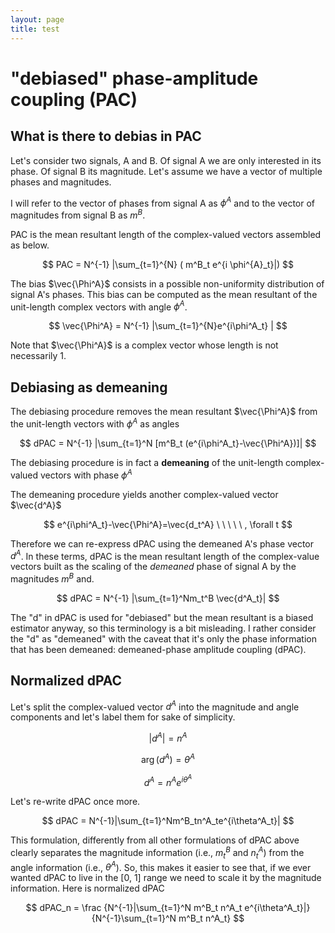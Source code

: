 ```yaml
---
layout: page
title: test
---
```


# "debiased" phase-amplitude coupling (PAC)

## What is there to debias in PAC

Let's consider two signals, A and B. Of signal A we are only interested in its phase. Of signal B its magnitude. Let's assume we have a vector of multiple phases and magnitudes.

I will refer to the vector of phases from signal A as $\phi^A$ and to the vector of magnitudes from signal B as $m^B$.

PAC is the mean resultant length of the complex-valued vectors assembled as below.

$$
PAC = N^{-1} |\sum_{t=1}^{N} ( m^B_t e^{i \phi^{A}_t}|)
$$

The bias $\vec{\Phi^A}$ consists in a possible non-uniformity distribution of signal A's phases. This bias can be computed as the mean resultant of the unit-length complex vectors with angle $\phi^A$.

$$
\vec{\Phi^A} = N^{-1} |\sum_{t=1}^{N}e^{i\phi^A_t} |
$$

Note that $\vec{\Phi^A}$ is a complex vector whose length is not necessarily 1.


## Debiasing as demeaning

The debiasing procedure removes the mean resultant $\vec{\Phi^A}$ from the unit-length vectors with $\phi^A$ as angles

$$
dPAC = N^{-1} |\sum_{t=1}^N [m^B_t (e^{i\phi^A_t}-\vec{\Phi^A})]|
$$

The debiasing procedure is in fact a **demeaning** of the unit-length complex-valued vectors with phase $\phi^A$

The demeaning procedure yields another complex-valued vector $\vec{d^A}$

$$
e^{i\phi^A_t}-\vec{\Phi^A}=\vec{d_t^A} \ \ \ \ \ , \forall t
$$

Therefore we can re-express dPAC using the demeaned A's phase vector $d^A$. In these terms, dPAC is the mean resultant length of the complex-value vectors built as the scaling of the _demeaned_ phase of signal A by the magnitudes $m^B$ and.

$$
dPAC = N^{-1} |\sum_{t=1}^Nm_t^B \vec{d^A_t}|
$$

The "d" in dPAC is used for "debiased" but the mean resultant is a biased estimator anyway, so this terminology is a bit misleading. I rather consider the "d" as "demeaned" with the caveat that it's only the phase information that has been demeaned: demeaned-phase amplitude coupling (dPAC). 

## Normalized dPAC

Let's split the complex-valued vector $d^A$ into the magnitude and angle components and let's label them for sake of simplicity.

$$
|d^A| = n^A
$$

$$
\arg(d^A) = \theta^A
$$

$$
d^A = n^A e^{i \theta^A}
$$

Let's re-write dPAC once more.

$$
dPAC = N^{-1}|\sum_{t=1}^Nm^B_tn^A_te^{i\theta^A_t}|
$$

This formulation, differently from all other formulations of dPAC above clearly separates the magnitude information (i.e., $m_t^B$ and $n_t^A$) from the angle information (i.e., $\theta^A$). So, this makes it easier to see that, if we ever wanted dPAC to live in the [0, 1] range we need to scale it by the magnitude information. Here is normalized dPAC

$$
dPAC_n = \frac
{N^{-1}|\sum_{t=1}^N m^B_t n^A_t e^{i\theta^A_t}|}
{N^{-1}\sum_{t=1}^N m^B_t n^A_t}
$$